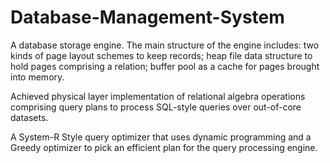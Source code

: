 # Database-Management-System

A database storage engine. The main structure of the engine includes: two kinds of page layout schemes to keep records; heap file data structure to hold pages comprising a relation; buffer pool as a cache for pages brought into memory.

Achieved physical layer implementation of relational algebra operations comprising query plans to process SQL-style queries over out-of-core datasets.

A System-R Style query optimizer that uses dynamic programming and a Greedy optimizer to pick an efficient plan for the query processing engine.
